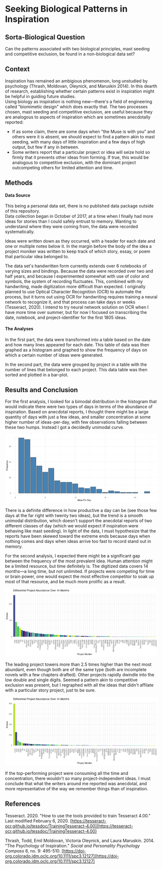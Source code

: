 # Seeking Biological Patterns in Inspiration

## Sorta-Biological Question

Can the patterns associated with two biological principles, mast seeding and competitive exclusion, be found in a non-biological data set?

## Context

Inspiration has remained an ambigious phenomenon, long unstudied by psychology (Thrash, Moldovan, Oleynick, and Maruskin 2014). In this dearth of research, establishing whether certain patterns exist in inspiration might be helpful in guiding future studies.  
Using biology as inspiration is nothing new—there's a field of engineering called "biomimetic design" which does exactly that. The two processes chosen, mast seeding and competitive exclusion, are useful because they are analogous to aspects of inspiration which are sometimes anecdotally reported:
* If as some claim, there are some days when "the Muse is with you" and others were it is absent, we should expect to find a pattern akin to mast seeding, with many days of little inspiration and a few days of high output, but few if any in between.
* Some writers report that a particular project or idea will seize hold so firmly that it prevents other ideas from forming. If true, this would be analogous to competitive exclusion, with the dominant project outcompeting others for limited attention and time.

## Methods

#### Data Source

This being a personal data set, there is no published data package outside of this repository.  
Data collection began in October of 2017, at a time when I finally had more ideas for stories than I could safely entrust to memory. Wanting to understand where they were coming from, the data were recorded systematically.

Ideas were written down as they occurred, with a header for each date and one or multiple notes below it. In the margin before the body of the idea a project moniker was written to keep track of which story, essay, or poem that particular idea belonged to.

The data set's handwritten form currently extends over 6 notebooks of varying sizes and bindings. Because the data were recorded over two and half years, and because I experimented somewhat with use of color and symbols, the system of recording fluctuates. This, combined with my handwriting, made digitization more difficult than expected. I originally planned to use Optical Character Recognition (OCR) to automate the process, but it turns out using OCR for handwriting requires training a neural network to recognize it, and that process can take days or weeks (Tesseract, 2020). I intend to try neural network solution on OCR when I have more time over summer, but for now I focused on transcribing the date, notebook, and project-identifier for the first 1805 ideas.

#### The Analyses

In the first part, the data were transformed into a table based on the date and how many lines appeared for each date. This table of data was then graphed as a histogram and graphed to show the frequency of days on which a certain number of ideas were generated.

In the second part, the data were grouped by project in a table with the number of lines that belonged to each project. This data table was then sorted and plotted in a bar-plot.

## Results and Conclusion

For the first analysis, I looked for a bimodal distribution in the histogram that would indicate there were two types of days in terms of the abundance of inspiration. Based on anecdotal reports, I thought there might be a large quantity of days with just a few ideas, and smaller concentration at some higher number of ideas-per-day, with few observations falling between these two humps. Instead I got a decidedly unimodal curve.

![Not even slightly bimodal](https://raw.githubusercontent.com/pauleymg/compBioLabsAndHW/master/IndependentProject/IdeaPerDayFreq.png)

There is a definite difference in how productive a day can be (see those few days at the far right with twenty two ideas), but the trend is a smooth unimodal distribution, which doesn't support the anecdotal reports of two different classes of day (which we would expect if inspiration were behaving like mast seeding). In light of the data, I must hypothesize that the reports have been skewed toward the extreme ends because days when nothing comes and days when ideas arrive too fast to record stand out in memory.

For the second analysis, I expected there might be a significant gap between the frequency of the most prevalent idea. Human attention might be a limited resource, but time definitely is. The digitized data covers 14 months—a long time, but not unlimited. If projects were competing for time or brain power, one would expect the most effective competitor to soak up most of that resource, and be much more prolific as a result.

![Project "F&K" more than doubles next most abundant project](https://raw.githubusercontent.com/pauleymg/compBioLabsAndHW/master/IndependentProject/ProjectCompetition.png)

The leading project towers more than 2.5 times higher than the next most abundant, even though both are of the same type (both are incomplete novels with a few chapters drafted). Other projects rapidly dwindle into the low double and single digits. Seemed a pattern akin to competitive exclusion was present, but I regraphed with all the ideas that didn't affilate with a particular story project, just to be sure.

![Hypothesis doesn't feel so good](https://raw.githubusercontent.com/pauleymg/compBioLabsAndHW/master/IndependentProject/UNASvsProjects.png)

If the top-performing project were consuming all the time and concentration, there wouldn't so many project-independent ideas. I must conclude that what the writers around me reported was anecdotal, and more representative of the way we remember things than of inspiration.

## References

Tesseract. 2020. "How to use the tools provided to train Tesseract 4.00." Last modified February 6, 2020. [https://tesseract-ocr.github.io/tessdoc/TrainingTesseract-4.00](https://tesseract-ocr.github.io/tessdoc/TrainingTesseract-4.00)

Thrash, Todd, Emil Moldovan, Victoria Oleynick, and Laura Maruskin. 2014. "The Psychology of Inspiration." _Social and Personality Psychology Compass_ 8, no. 9: 495-510. [https://doi-org.colorado.idm.oclc.org/10.1111/spc3.12127](https://doi-org.colorado.idm.oclc.org/10.1111/spc3.12127)
